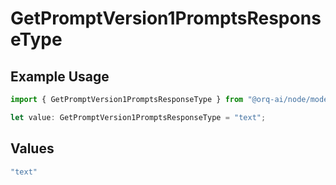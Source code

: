 # GetPromptVersion1PromptsResponseType

## Example Usage

```typescript
import { GetPromptVersion1PromptsResponseType } from "@orq-ai/node/models/operations";

let value: GetPromptVersion1PromptsResponseType = "text";
```

## Values

```typescript
"text"
```